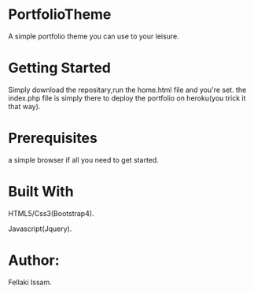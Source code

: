# PortfolioTheme
A simple portfolio theme you can use to your leisure.

# Getting Started
Simply download the repositary,run the home.html file and you're set.
the index.php file is simply there to deploy the portfolio on heroku(you trick it that way).
# Prerequisites
a simple browser if all you need to get started.
# Built With
HTML5/Css3(Bootstrap4).

Javascript(Jquery).
# Author:
Fellaki Issam.


